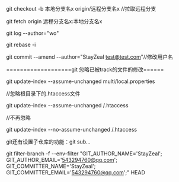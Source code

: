 git checkout -b 本地分支名x origin/远程分支名x //拉取远程分支

git fetch origin 远程分支名x:本地分支名x

git log --author="wo"

git rebase -i

git commit --amend --author="StayZeal <test@test.com>"//修改用户名

===================git 忽略已被track的文件的修改======

git update-index --assume-unchanged multi/local.properties

//忽略根目录下的.htaccess文件

git update-index --assume-unchanged /.htaccess
 
//不再忽略

git update-index --no-assume-unchanged /.htaccess



git还有设置子仓库的功能：git sub...

git filter-branch -f --env-filter "GIT_AUTHOR_NAME='StayZeal'; GIT_AUTHOR_EMAIL='543294760@qq.com'; GIT_COMMITTER_NAME='StayZeal'; GIT_COMMITTER_EMAIL='543294760@qq.com';" HEAD

